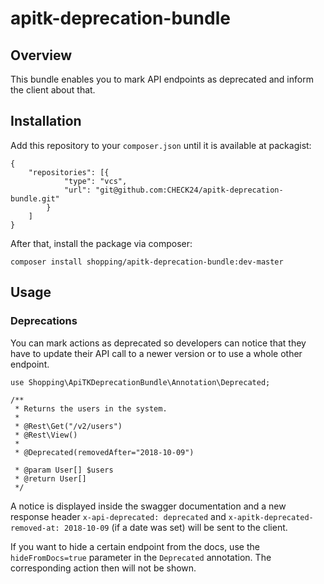 # apitk-deprecation-bundle

## Overview
This bundle enables you to mark API endpoints as deprecated and inform the client about that.

## Installation
Add this repository to your `composer.json` until it is available at packagist:
```
{
    "repositories": [{
            "type": "vcs",
            "url": "git@github.com:CHECK24/apitk-deprecation-bundle.git"
        }
    ]
}
```

After that, install the package via composer:
```
composer install shopping/apitk-deprecation-bundle:dev-master
```

## Usage
### Deprecations
You can mark actions as deprecated so developers can notice that they have to update their 
API call to a newer version or to use a whole other endpoint.
```
use Shopping\ApiTKDeprecationBundle\Annotation\Deprecated;

/**
 * Returns the users in the system.
 *
 * @Rest\Get("/v2/users")
 * @Rest\View()
 *
 * @Deprecated(removedAfter="2018-10-09")
 
 * @param User[] $users
 * @return User[]
 */
 ```
 A notice is displayed inside the swagger documentation and a new response header
 `x-api-deprecated: deprecated` and `x-apitk-deprecated-removed-at: 2018-10-09` (if a date was set)
 will be sent to the client.

If you want to hide a certain endpoint from the docs, use the `hideFromDocs=true` parameter in
the `Deprecated` annotation. The corresponding action then will not be shown.